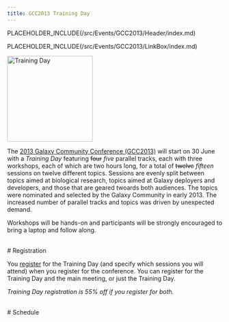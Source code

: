 ```yaml
---
title: GCC2013 Training Day
---
```

PLACEHOLDER_INCLUDE(/src/Events/GCC2013/Header/index.md)



PLACEHOLDER_INCLUDE(/src/Events/GCC2013/LinkBox/index.md)

<div class='left'><img src="/src/Images/Logos/GCC2013TrainingDayLogo300.png" alt="Training Day" width="200" /></div>

The [2013 Galaxy Community Conference (GCC2013)](/src/Events/GCC2013/index.md) will start on 30 June with a *Training Day* featuring ~~four~~ *five* parallel tracks, each with three workshops, each of which are two hours long, for a total of ~~twelve~~ *fifteen* sessions on twelve different topics.  Sessions are evenly split between topics aimed at biological research, topics aimed at Galaxy deployers and developers, and those that are geared twoards both audiences.  The topics were nominated and selected by the Galaxy Community in early 2013. The increased number of parallel tracks and topics was driven by unexpected demand.

Workshops will be hands-on and participants will be strongly encouraged to bring a laptop and follow along.


<br />
# Registration



You [register](/src/Events/GCC2013/Register/index.md) for the Training Day (and specify which sessions you will attend) when you register for the conference.  You can register for the Training Day and the main meeting, or just the Training Day. 

*Training Day registration is 55% off if you register for both.*

<br />
# Schedule

